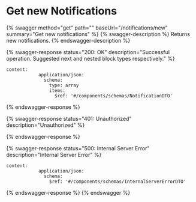 # Get new Notifications

{% swagger method="get" path="" baseUrl="/notifications/new" summary="Get new notifications" %}
{% swagger-description %}
Returns new notifications.
{% endswagger-description %}

{% swagger-response status="200: OK" description="Successful operation. Suggested next and nested block types respectively." %}
```
content:
            application/json:
              schema:
                type: array
                items:
                  $ref: '#/components/schemas/NotificationDTO'

```
{% endswagger-response %}

{% swagger-response status="401: Unauthorized" description="Unauthorized" %}

{% endswagger-response %}

{% swagger-response status="500: Internal Server Error" description="Internal Server Error" %}
```
content:
            application/json:
              schema:
                $ref: '#/components/schemas/InternalServerErrorDTO'
```
{% endswagger-response %}
{% endswagger %}
